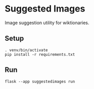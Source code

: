 # Suggested Images

Image suggestion utility for wiktionaries.

## Setup

    . venv/bin/activate
    pip install -r requirements.txt

## Run

    flask --app suggestedimages run

